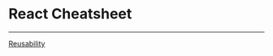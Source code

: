 # React Cheatsheet

---

[Reusability](React%20Cheatsheet%208969f5210bf24a32ba35c1d10e78b023/Reusability%2084a8eceaae45483ba313ee71c119abc2.md)